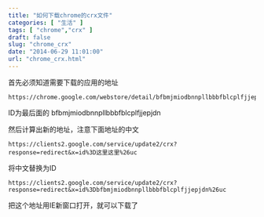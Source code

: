 ```yaml
---
title: "如何下载chrome的crx文件"
categories: [ "生活" ]
tags: [ "chrome","crx" ]
draft: false
slug: "chrome_crx"
date: "2014-06-29 11:01:00"
url: "chrome_crx.html"
---
```


首先必须知道需要下载的应用的地址 

    https://chrome.google.com/webstore/detail/bfbmjmiodbnnpllbbbfblcplfjjepjdn

ID为最后面的 bfbmjmiodbnnpllbbbfblcplfjjepjdn 

然后计算出新的地址，注意下面地址的中文

    https://clients2.google.com/service/update2/crx?response=redirect&x=id%3D这里这里%26uc 

将中文替换为ID 

    https://clients2.google.com/service/update2/crx?response=redirect&x=id%3Dbfbmjmiodbnnpllbbbfblcplfjjepjdn%26uc

把这个地址用IE新窗口打开，就可以下载了